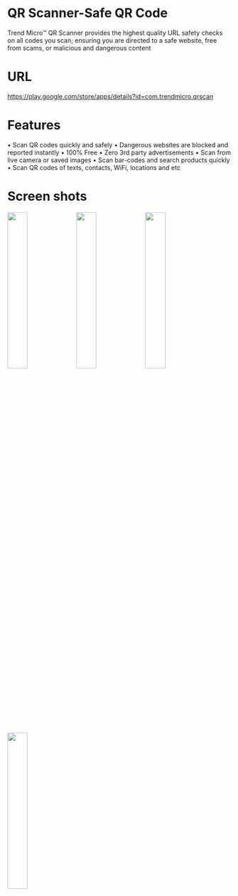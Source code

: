 # QR Scanner-Safe QR Code
Trend Micro™ QR Scanner provides the highest quality URL safety checks on all codes you scan; ensuring you are directed to a safe website, free from scams, or malicious and dangerous content

# URL
https://play.google.com/store/apps/details?id=com.trendmicro.qrscan

# Features
• Scan QR codes quickly and safely
• Dangerous websites are blocked and reported instantly
• 100% Free
• Zero 3rd party advertisements
• Scan from live camera or saved images
• Scan bar-codes and search products quickly
• Scan QR codes of texts, contacts, WiFi, locations and etc


# Screen shots

<img src="https://lh3.googleusercontent.com/JTSjOdJ118kefpZ0mwCZWjsIFqJSTAzxvS1tGJsx57r1y8yD7wgpHLHsnLeOFByrhgQ3Roi5_6HpYk3ANMw_B4d_uw92SRKVX0R4rNVMzWSJRX-AG4OsR0-XRNjo5RlYvRrDiis2UQiqHMeB1SE3oH3DxtWfJaGBeCItgqUZ81iXZmqnOhhHER5EP30jbGqXerdG2yoPYpfPi2kVRccwUq7t1RUAMzIQBIkNda9AC710KkXhijBtQcrXFoj8kuVRlimvG2l7fx3Rj9Ec0Ei3XLtszBpMku_XT4teOsaolXPGCkkN-W6V9cWKIvwAhOauNEXnUyTeviDyecMJ47OmW0gw4i3PKJCSovIyLJoREgdc1LF-EcKhbERojgNySZ_0wmFNPmd8Jkmeu1YMQkBjGZ25ImM7CRUOA7xs6ECecgiXCCCJamdrJTt69hifLvJpvaZ9k20E2t8X3H9wohPke6kfjiOP2lDKxJWlfdcVOFehTufhh8mFg1gUedJsnUZ4M6nrGKLIwTMZw3jINCVJXb8Onrrb8MdGedAhrnzGXexbv9l-4qFuAuttb-z2A1im8MpmSGF2H2c202rv3ytgWTjGIRA8chwV5TcjOZoOb7mjlxHSMhexOxuxh984dpEY-yTzFz4ALea6ZhZrL2VamjkX2Kw_YQ9iU6NqFmxGAlRJrhQl_GXEt3DSc3J7K0hUpx20LYhcSPGEkOCFlxmJi2nUCpGfo4w6mhIa5gVPs6OWBLesMFJiZhQ4q5Hq9zISHJC33tMCjPciKOCXan6qA5tD6p4mkciUaOYngnj1cmN93sYCJh3uCXiyQImTGBCBw3qohnUeGnBP542tS0DOnvSlH5DYAAqXwrR5uPZEcmOooxpM9RAgES1y8HPnBlLSUc5sOYOAwFmPKb9mmqvmY-jO5W6YbkuXQpijyJbkfr0=w456-h937-no?authuser=0" width="30%"> <img src="https://lh3.googleusercontent.com/L3N4nyZhSFcn2e2MUU2VCIutHvH0tRdfhGO5MiF8M9Q3yuJ0y-QzOwbphGkcjnVWfpWIwOqcUNq4ezvzMT4k1g6LV-f6S8WgWbK9aJVECwYtZNs0s1K1gsBscBx4kkAYzMdH5QMNx795Ugvo83X0qOBpvwny9RZjUOcNnU2CuqV4gmnHZ7PeJ2pVehVZgKU-matdYJ8aI1h_2Fg-dmSUBb9YyXUrdGt-nVKZGhRIXqUIMuKis82Z4XANwHDmELOcLC_Q2q4RN5Y6gZCKk54ZNUJ92UQWcQYdXjRzgDwfmnTOnCAjPVqZT2EZo90rmRNY8cdQF44fEwJ_-SPMyhuFhF5SFapuRUzyJzOKo-wkGE9oygYce1-6ZC8KPkiiRPS6pvQZoHhvDJXYBj4-T4POchP8A7TUx8kn4TGNG-dJt1AYyVnq-2tRaXQkf3tAQxvRdle_-lzoDk6uKoxB0KSipl7ty1HsYrC1XMbN2BhkLzTKg4pkzh9bRYCAzitXEV1WPlkjNuxnqvWUGYhOyWU-vGeEk8NmjWnn5qoBUJMB3goFmiuuW5Kx3Xv7VTLgM0sNbl4BB4hBFJz0B6DbShkzmbVO1UTm_B5dHrkFiqB-rhEN5RAu6Yb6ZiuWg3wh1M_uzExaBGuWegTDAbv_4aS9K3FqUggcfYxHHL-Y6EUqeEBrMuueYZDmkF_90gc_Nj27WcBW-Dy6PBcMAqfxXnktgwMcEG8jjvQ-Jiivin6_hffxZe5afP17MMqgHf4m_Y8g22GggABnA7eiMcYFSG6WByJyXkZS66b_pUPiNVo6SUPcPQ-vY3TY-6Xjb3eRc-PZDByLpT1Vp92ygC3XKELsxsWXEtVdnVeY8049z7jHsAPDjx4BAyiuYozxR14gtmVxZD1dFh9XewMTWc64RTVOcEgwbSi0umMUF_jzb7D9CSs=w456-h937-no?authuser=0" width="30%"> <img src="https://lh3.googleusercontent.com/uJWuZ5rHl0hPNNK1MXUrDD9l2CjSmKFmSBiaZv0uT0JQQRsGPvJpAbLDMaRiuZSq_owXg7ylnd6P2v2Z0D2rcC5IDgzyQyIiVFeLagfkFQQUJjtFQudQ0xrAFAWDWTNXZ3wvaUNC9M2z2COkuGBfHyoYBG5-UFVZK0uHhwojSuXNG1B5LqOVtgaLhLd3kcOKw43-oxNAWDYSXqCAyl0BGb02ZHiPjR93DuV1xDIayPLJznnsKlyZRlqFjHWva3k6WjhBDBYA7TqK7I5j-pJh_Cc2OfEOkH6CninCAEZcW3fdCMOLTPOSXEhMJkUbuLlJFezYUH0YkBOKyRRAA_rRg5psa5eyWk-sGVzlYTmUa1WCRPncuSql55LTDfUvWmMza_XqNV3lLJvkdl_QiDD2DygeDGUAbd8C_caRodH-VBp_ubGwHbhlwT8dPz5VNrK1DVXIK1-bF28AZI1WmmhLFArUIuQf8obu598kHY6BD3JiM8Wb_RFOpKMV6ye1JKOCKjj_NbPDSPcpja1bXWbzGBhdcT6Ud23OQUFX2o0MuXzZnaA5ZRb4GxUF3O1237FOsquaa4NcIl7HGDb8DC_AySOySdmvo1whlQ0yIoFQCvEIhlmOXQbYN6PGBilbmWRIzxCooIyZksmds3PCnjlmSJeviQpjFPFeilStzM5VJZ5N5NFGKHavKyCbTgTqluhZwm8UznZ5ogSjqtNjVrk2F_hH51WKXnT_jBo7AGfP2nRwQfGUr7GR8VCl2iK2p0_pCjfWwilX1R4klaVzvs3SWr43KWzp29hyaM4n2w6RKWc1O7s9zWOVCTqImQIt_pWL0ppUaF2ugZ8t20ZKaLs9sm6npjEViebAeRpoq9Dt99pFv5lM8PFHISnw0qeKvuGPxnlnPOn70kO2p5GyavVOkBfC_errkWrSmj1WbPsfCf4=w456-h937-no?authuser=0" width="30%"> <img src="https://lh3.googleusercontent.com/DWONOXZdKvAhhd_2ca4K-W6rFuPAuGEc8T7nb5VAmgcwg_WUTQcfwc0zpUU8KJQ2sqAqvhMrajgAwksY0kq1RrNCEDWh1Sxz7X9_ZOoWdnY2e9zcQslKYISKyFEWIGDWDPjw_1dQDJAqlTMyPkUti0r5hmKdWNi1prXA-KpY87Djtye_I2bj_A04GDb2NBs4IQTEeju6HjXTAW0TRnwyio8zBQ7HKRDAbnQB8F4pZlw2kSYVs0I-wI3M0v8QGqcl1M5E8xhqU2JH5ErRzTt9Wbzta01u0YFtVsYZRX-bTi52Y7hoe8EQNd-gYyc9nai0rVjnDJG0U9_5Ea5T1l8EVcfwQjJP7a_D8Qi0akEmKz2LcLlxGlRaDcQi1j9Gpg2vLAaiLpkuYktGVlhyqO1pU_f6-Qx9Kj5P8C_QL3HawBass4t8Su5bgiGhkSueqtzoA66-2UGMDwEMqZxqIxkJFP0U30hIkKC6PaDMKiqrK5YqYMrlnaaXofEArGnEB31xAvRFO87tzrNP03foMPG3TaKCZqvDpCZpHYMN1r4w3rs6JCP6XzV8QjKKf6LloeC_ytTm1MgfvgLe1XW0urh31GfgZGrAtwrv4xUawpzDILe1wskfQhe2vMRfaAuG6NIZxTf3lyWI-LoJzZXO-4JfxAsSoF08TibcCXEnzXap2_Qkw5eSHd62N--KAuOCeTTXN38oHqfo1C9LEFMzSB09m_adAI1hQzKDhR15SB53foiMYYWsjhfpH1gL46k7xUBFoPKr50E6VeBEf7sS0nbmRvB7cxWOkave1k9ACZyRBpbKEDjxu7Kw0C_I-VCdRG74uYojYKqEwovukymo-hRafncqM4vCg3gToTB9mA9XD2xBJE96gfG9h4L-Rc9yw7qWG9atH02e9EzM5tSitvHjpFQeVuKMcSRj7FmLQEjfzD8=w456-h937-no?authuser=0" width="30%"> 
